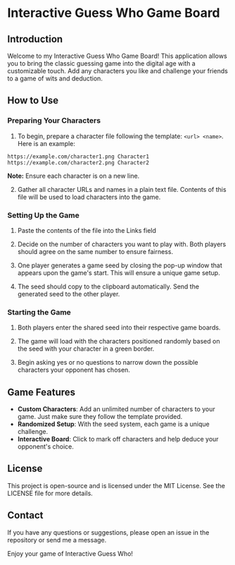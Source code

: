 # Interactive Guess Who Game Board

## Introduction

Welcome to my Interactive Guess Who Game Board! This application allows you to bring the classic guessing game into the digital age with a customizable touch. Add any characters you like and challenge your friends to a game of wits and deduction.

## How to Use

### Preparing Your Characters

1. To begin, prepare a character file following the template: `<url> <name>`. Here is an example:
```
https://example.com/character1.png Character1
https://example.com/character2.png Character2
```
**Note:** Ensure each character is on a new line.

2. Gather all character URLs and names in a plain text file. Contents of this file will be used to load characters into the game.

### Setting Up the Game

1. Paste the contents of the file into the Links field

2. Decide on the number of characters you want to play with. Both players should agree on the same number to ensure fairness.

3. One player generates a game seed by closing the pop-up window that appears upon the game's start. This will ensure a unique game setup.

4. The seed should copy to the clipboard automatically. Send the generated seed to the other player.

### Starting the Game

1. Both players enter the shared seed into their respective game boards.

2. The game will load with the characters positioned randomly based on the seed with your character in a green border.

3. Begin asking yes or no questions to narrow down the possible characters your opponent has chosen.

## Game Features

- **Custom Characters**: Add an unlimited number of characters to your game. Just make sure they follow the template provided.
- **Randomized Setup**: With the seed system, each game is a unique challenge.
- **Interactive Board**: Click to mark off characters and help deduce your opponent's choice.

## License

This project is open-source and is licensed under the MIT License. See the LICENSE file for more details.

## Contact

If you have any questions or suggestions, please open an issue in the repository or send me a message.

Enjoy your game of Interactive Guess Who!
